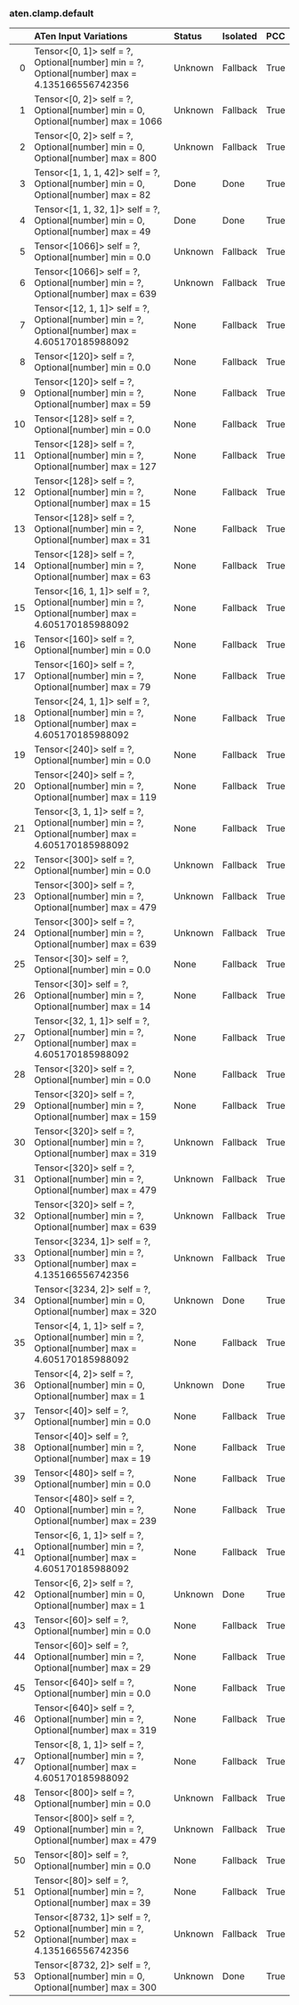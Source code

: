 ### aten.clamp.default
|    | ATen Input Variations                                                                                 | Status   | Isolated   | PCC   |
|---:|:------------------------------------------------------------------------------------------------------|:---------|:-----------|:------|
|  0 | Tensor<[0, 1]> self = ?,<br>Optional[number] min = ?,<br>Optional[number] max = 4.135166556742356     | Unknown  | Fallback   | True  |
|  1 | Tensor<[0, 2]> self = ?,<br>Optional[number] min = 0,<br>Optional[number] max = 1066                  | Unknown  | Fallback   | True  |
|  2 | Tensor<[0, 2]> self = ?,<br>Optional[number] min = 0,<br>Optional[number] max = 800                   | Unknown  | Fallback   | True  |
|  3 | Tensor<[1, 1, 1, 42]> self = ?,<br>Optional[number] min = 0,<br>Optional[number] max = 82             | Done     | Done       | True  |
|  4 | Tensor<[1, 1, 32, 1]> self = ?,<br>Optional[number] min = 0,<br>Optional[number] max = 49             | Done     | Done       | True  |
|  5 | Tensor<[1066]> self = ?,<br>Optional[number] min = 0.0                                                | Unknown  | Fallback   | True  |
|  6 | Tensor<[1066]> self = ?,<br>Optional[number] min = ?,<br>Optional[number] max = 639                   | Unknown  | Fallback   | True  |
|  7 | Tensor<[12, 1, 1]> self = ?,<br>Optional[number] min = ?,<br>Optional[number] max = 4.605170185988092 | None     | Fallback   | True  |
|  8 | Tensor<[120]> self = ?,<br>Optional[number] min = 0.0                                                 | None     | Fallback   | True  |
|  9 | Tensor<[120]> self = ?,<br>Optional[number] min = ?,<br>Optional[number] max = 59                     | None     | Fallback   | True  |
| 10 | Tensor<[128]> self = ?,<br>Optional[number] min = 0.0                                                 | None     | Fallback   | True  |
| 11 | Tensor<[128]> self = ?,<br>Optional[number] min = ?,<br>Optional[number] max = 127                    | None     | Fallback   | True  |
| 12 | Tensor<[128]> self = ?,<br>Optional[number] min = ?,<br>Optional[number] max = 15                     | None     | Fallback   | True  |
| 13 | Tensor<[128]> self = ?,<br>Optional[number] min = ?,<br>Optional[number] max = 31                     | None     | Fallback   | True  |
| 14 | Tensor<[128]> self = ?,<br>Optional[number] min = ?,<br>Optional[number] max = 63                     | None     | Fallback   | True  |
| 15 | Tensor<[16, 1, 1]> self = ?,<br>Optional[number] min = ?,<br>Optional[number] max = 4.605170185988092 | None     | Fallback   | True  |
| 16 | Tensor<[160]> self = ?,<br>Optional[number] min = 0.0                                                 | None     | Fallback   | True  |
| 17 | Tensor<[160]> self = ?,<br>Optional[number] min = ?,<br>Optional[number] max = 79                     | None     | Fallback   | True  |
| 18 | Tensor<[24, 1, 1]> self = ?,<br>Optional[number] min = ?,<br>Optional[number] max = 4.605170185988092 | None     | Fallback   | True  |
| 19 | Tensor<[240]> self = ?,<br>Optional[number] min = 0.0                                                 | None     | Fallback   | True  |
| 20 | Tensor<[240]> self = ?,<br>Optional[number] min = ?,<br>Optional[number] max = 119                    | None     | Fallback   | True  |
| 21 | Tensor<[3, 1, 1]> self = ?,<br>Optional[number] min = ?,<br>Optional[number] max = 4.605170185988092  | None     | Fallback   | True  |
| 22 | Tensor<[300]> self = ?,<br>Optional[number] min = 0.0                                                 | Unknown  | Fallback   | True  |
| 23 | Tensor<[300]> self = ?,<br>Optional[number] min = ?,<br>Optional[number] max = 479                    | Unknown  | Fallback   | True  |
| 24 | Tensor<[300]> self = ?,<br>Optional[number] min = ?,<br>Optional[number] max = 639                    | Unknown  | Fallback   | True  |
| 25 | Tensor<[30]> self = ?,<br>Optional[number] min = 0.0                                                  | None     | Fallback   | True  |
| 26 | Tensor<[30]> self = ?,<br>Optional[number] min = ?,<br>Optional[number] max = 14                      | None     | Fallback   | True  |
| 27 | Tensor<[32, 1, 1]> self = ?,<br>Optional[number] min = ?,<br>Optional[number] max = 4.605170185988092 | None     | Fallback   | True  |
| 28 | Tensor<[320]> self = ?,<br>Optional[number] min = 0.0                                                 | None     | Fallback   | True  |
| 29 | Tensor<[320]> self = ?,<br>Optional[number] min = ?,<br>Optional[number] max = 159                    | None     | Fallback   | True  |
| 30 | Tensor<[320]> self = ?,<br>Optional[number] min = ?,<br>Optional[number] max = 319                    | Unknown  | Fallback   | True  |
| 31 | Tensor<[320]> self = ?,<br>Optional[number] min = ?,<br>Optional[number] max = 479                    | Unknown  | Fallback   | True  |
| 32 | Tensor<[320]> self = ?,<br>Optional[number] min = ?,<br>Optional[number] max = 639                    | Unknown  | Fallback   | True  |
| 33 | Tensor<[3234, 1]> self = ?,<br>Optional[number] min = ?,<br>Optional[number] max = 4.135166556742356  | Unknown  | Fallback   | True  |
| 34 | Tensor<[3234, 2]> self = ?,<br>Optional[number] min = 0,<br>Optional[number] max = 320                | Unknown  | Done       | True  |
| 35 | Tensor<[4, 1, 1]> self = ?,<br>Optional[number] min = ?,<br>Optional[number] max = 4.605170185988092  | None     | Fallback   | True  |
| 36 | Tensor<[4, 2]> self = ?,<br>Optional[number] min = 0,<br>Optional[number] max = 1                     | Unknown  | Done       | True  |
| 37 | Tensor<[40]> self = ?,<br>Optional[number] min = 0.0                                                  | None     | Fallback   | True  |
| 38 | Tensor<[40]> self = ?,<br>Optional[number] min = ?,<br>Optional[number] max = 19                      | None     | Fallback   | True  |
| 39 | Tensor<[480]> self = ?,<br>Optional[number] min = 0.0                                                 | None     | Fallback   | True  |
| 40 | Tensor<[480]> self = ?,<br>Optional[number] min = ?,<br>Optional[number] max = 239                    | None     | Fallback   | True  |
| 41 | Tensor<[6, 1, 1]> self = ?,<br>Optional[number] min = ?,<br>Optional[number] max = 4.605170185988092  | None     | Fallback   | True  |
| 42 | Tensor<[6, 2]> self = ?,<br>Optional[number] min = 0,<br>Optional[number] max = 1                     | Unknown  | Done       | True  |
| 43 | Tensor<[60]> self = ?,<br>Optional[number] min = 0.0                                                  | None     | Fallback   | True  |
| 44 | Tensor<[60]> self = ?,<br>Optional[number] min = ?,<br>Optional[number] max = 29                      | None     | Fallback   | True  |
| 45 | Tensor<[640]> self = ?,<br>Optional[number] min = 0.0                                                 | None     | Fallback   | True  |
| 46 | Tensor<[640]> self = ?,<br>Optional[number] min = ?,<br>Optional[number] max = 319                    | None     | Fallback   | True  |
| 47 | Tensor<[8, 1, 1]> self = ?,<br>Optional[number] min = ?,<br>Optional[number] max = 4.605170185988092  | None     | Fallback   | True  |
| 48 | Tensor<[800]> self = ?,<br>Optional[number] min = 0.0                                                 | Unknown  | Fallback   | True  |
| 49 | Tensor<[800]> self = ?,<br>Optional[number] min = ?,<br>Optional[number] max = 479                    | Unknown  | Fallback   | True  |
| 50 | Tensor<[80]> self = ?,<br>Optional[number] min = 0.0                                                  | None     | Fallback   | True  |
| 51 | Tensor<[80]> self = ?,<br>Optional[number] min = ?,<br>Optional[number] max = 39                      | None     | Fallback   | True  |
| 52 | Tensor<[8732, 1]> self = ?,<br>Optional[number] min = ?,<br>Optional[number] max = 4.135166556742356  | Unknown  | Fallback   | True  |
| 53 | Tensor<[8732, 2]> self = ?,<br>Optional[number] min = 0,<br>Optional[number] max = 300                | Unknown  | Done       | True  |

